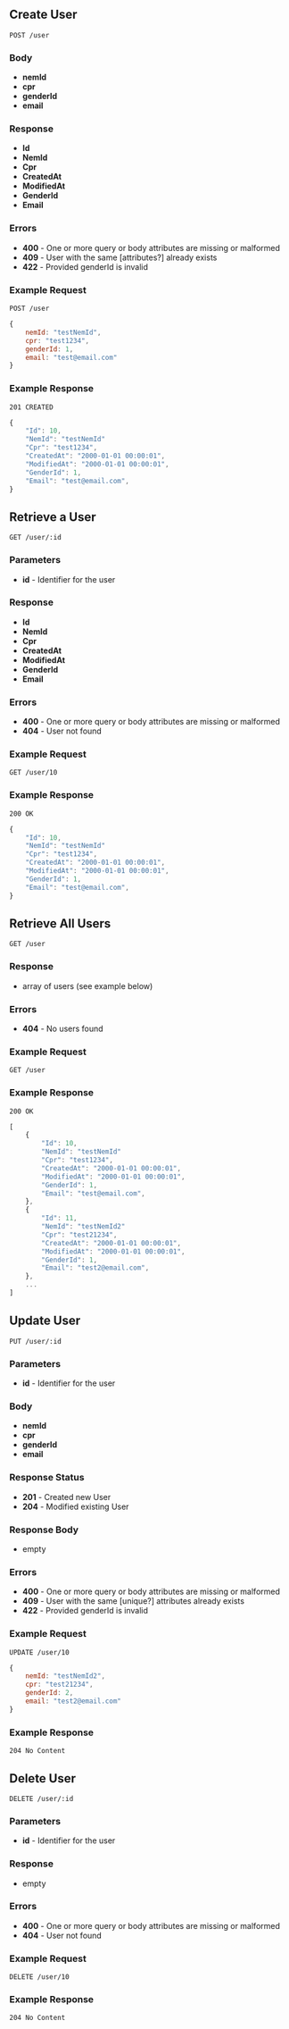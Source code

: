 ## Create User

`POST /user`

### Body
- **nemId**
- **cpr**
- **genderId**
- **email**

### Response
- **Id** 
- **NemId**
- **Cpr**
- **CreatedAt** 
- **ModifiedAt** 
- **GenderId** 
- **Email** 

### Errors
- **400** - One or more query or body attributes are missing or malformed
- **409** - User with the same [attributes?] already exists
- **422** - Provided genderId is invalid

### Example Request
`POST /user`

```javascript
{
    nemId: "testNemId",
    cpr: "test1234",
    genderId: 1,
    email: "test@email.com"
}
```

### Example Response
`201 CREATED`

```javascript
{
    "Id": 10,
    "NemId": "testNemId"
    "Cpr": "test1234",
    "CreatedAt": "2000-01-01 00:00:01",
    "ModifiedAt": "2000-01-01 00:00:01",
    "GenderId": 1,
    "Email": "test@email.com",
}
```

## Retrieve a User

`GET /user/:id`

### Parameters
- **id** - Identifier for the user

### Response
- **Id** 
- **NemId**
- **Cpr**
- **CreatedAt** 
- **ModifiedAt** 
- **GenderId** 
- **Email** 

### Errors
- **400** - One or more query or body attributes are missing or malformed
- **404** - User not found

### Example Request
`GET /user/10`

### Example Response
`200 OK`

```javascript
{
    "Id": 10,
    "NemId": "testNemId"
    "Cpr": "test1234",
    "CreatedAt": "2000-01-01 00:00:01",
    "ModifiedAt": "2000-01-01 00:00:01",
    "GenderId": 1,
    "Email": "test@email.com",
}
```

## Retrieve All Users

`GET /user`

### Response
- array of users (see example below)

### Errors
- **404** - No users found

### Example Request
`GET /user`

### Example Response
`200 OK`

```javascript
[
    {
        "Id": 10,
        "NemId": "testNemId"
        "Cpr": "test1234",
        "CreatedAt": "2000-01-01 00:00:01",
        "ModifiedAt": "2000-01-01 00:00:01",
        "GenderId": 1,
        "Email": "test@email.com",
    },
    {
        "Id": 11,
        "NemId": "testNemId2"
        "Cpr": "test21234",
        "CreatedAt": "2000-01-01 00:00:01",
        "ModifiedAt": "2000-01-01 00:00:01",
        "GenderId": 1,
        "Email": "test2@email.com",
    },
    ...
]
```

## Update User

`PUT /user/:id`

### Parameters
- **id** - Identifier for the user

### Body
- **nemId**
- **cpr**
- **genderId**
- **email**

### Response Status
- **201** - Created new User
- **204** - Modified existing User

### Response Body
- empty

### Errors
- **400** - One or more query or body attributes are missing or malformed
- **409** - User with the same [unique?] attributes already exists
- **422** - Provided genderId is invalid

### Example Request
`UPDATE /user/10`

```javascript
{
    nemId: "testNemId2",
    cpr: "test21234",
    genderId: 2,
    email: "test2@email.com"
}
```

### Example Response
`204 No Content`

## Delete User

`DELETE /user/:id`

### Parameters
- **id** - Identifier for the user

### Response
- empty

### Errors
- **400** - One or more query or body attributes are missing or malformed
- **404** - User not found

### Example Request
`DELETE /user/10`

### Example Response
`204 No Content`